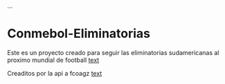 ...
# Conmebol-Eliminatorias
 
 Este es un proyecto creado para seguir las eliminatorias sudamericanas al proximo mundial de football
 [text](https://ibb.co/LRF7vbf)

 Creaditos por la api a fcoagz 
 [text](https://github.com/fcoagz/conmebol)


